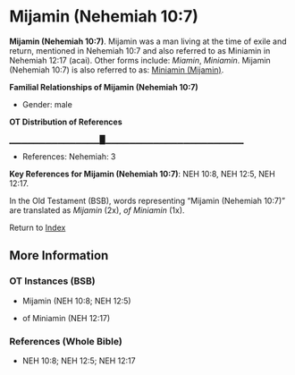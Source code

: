 # Mijamin (Nehemiah 10:7)
**Mijamin (Nehemiah 10:7)**. 
Mijamin was a man living at the time of exile and return, mentioned in Nehemiah 10:7 and also referred to as Miniamin in Nehemiah 12:17 (acai). 
Other forms include: 
*Miamin*, *Miniamin*. 
Mijamin (Nehemiah 10:7) is also referred to as: 
[Miniamin (Mijamin)](Miniamin.md). 




**Familial Relationships of Mijamin (Nehemiah 10:7)**


* Gender: male


**OT Distribution of References**

▁▁▁▁▁▁▁▁▁▁▁▁▁▁▁█▁▁▁▁▁▁▁▁▁▁▁▁▁▁▁▁▁▁▁▁▁▁▁
* References: Nehemiah: 3



**Key References for Mijamin (Nehemiah 10:7)**: 
NEH 10:8, NEH 12:5, NEH 12:17. 


In the Old Testament (BSB), words representing “Mijamin (Nehemiah 10:7)” are translated as 
*Mijamin* (2x), *of Miniamin* (1x). 




Return to [Index](00-Index.md)

## More Information

### OT Instances (BSB)

* Mijamin (NEH 10:8; NEH 12:5)

* of Miniamin (NEH 12:17)



### References (Whole Bible)

* NEH 10:8; NEH 12:5; NEH 12:17



